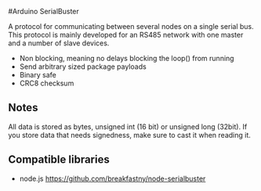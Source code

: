 #Arduino SerialBuster

A protocol for communicating between several nodes on a single serial bus. This 
protocol is mainly developed for an RS485 network with one master and a number 
of slave devices.

+   Non blocking, meaning no delays blocking the loop() from running
+   Send arbitrary sized package payloads
+   Binary safe
+   CRC8 checksum

Notes
--

All data is stored as bytes, unsigned int (16 bit) or unsigned long (32bit). If
you store data that needs signedness, make sure to cast it when reading it.

Compatible libraries
--

 - node.js  https://github.com/breakfastny/node-serialbuster
